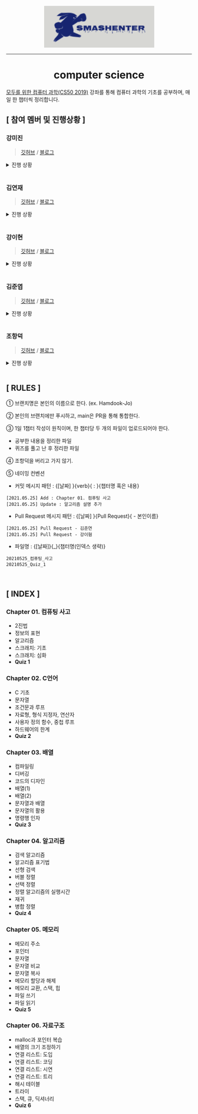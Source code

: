 <div align="center">

![](logo.png)

---

<h1><b>computer science</b></h1>

</div>

[모두를 위한 컴퓨터 과학(CS50 2019)](https://www.boostcourse.org/cs112) 강좌를 통해 컴퓨터 과학의 기초를 공부하며, 매일 한 챕터씩 정리합니다.

## **[ 참여 멤버 및 진행상황 ]**

### **강미진**

> [깃허브](https://github.com/conagreen) / [블로그](https://cona.tistory.com/)

<details>

<summary>진행 상황</summary>

- [x] Chapter 01. 컴퓨팅 사고
- [x] **Quiz 1**
- [x] Chapter 02. C언어
- [x] **Quiz 2**
- [x] Chapter 03. 배열
- [x] **Quiz 3**
- [x] Chapter 04. 알고리즘
- [x] **Quiz 4**
- [ ] Chapter 05. 메모리
- [ ] **Quiz 5**
- [ ] Chapter 06. 자료구조
- [ ] **Quiz 6**

</details>

<br>

### **김연재**

> [깃허브](https://github.com/danaisboss) / [블로그](https://tuigun.tistory.com/)

<details>

<summary>진행 상황</summary>

- [x] Chapter 01. 컴퓨팅 사고
- [x] **Quiz 1**
- [x] Chapter 02. C언어
- [x] **Quiz 2**
- [ ] Chapter 03. 배열
- [ ] **Quiz 3**
- [ ] Chapter 04. 알고리즘
- [ ] **Quiz 4**
- [ ] Chapter 05. 메모리
- [ ] **Quiz 5**
- [ ] Chapter 06. 자료구조
- [ ] **Quiz 6**

</details>

<br>

### **강이현**

> [깃허브](https://github.com/kellykang-tech) / [블로그](https://kelly-tech.tistory.com/)

<details>

<summary>진행 상황</summary>

- [x] Chapter 01. 컴퓨팅 사고
- [x] **Quiz 1**
- [x] Chapter 02. C언어
- [x] **Quiz 2**
- [x] Chapter 03. 배열
- [x] **Quiz 3**
- [x] Chapter 04. 알고리즘
- [x] **Quiz 4**
- [x] Chapter 05. 메모리
- [x] **Quiz 5**
- [x] Chapter 06. 자료구조
- [ ] **Quiz 6**

</details>

<br>

### **김준엽**

> [깃허브](https://github.com/Jooonyub) / [블로그](https://jooonyub.github.io/)

<details>

<summary>진행 상황</summary>

- [x] Chapter 01. 컴퓨팅 사고
- [x] **Quiz 1**
- [x] Chapter 02. C언어
- [x] **Quiz 2**
- [x] Chapter 03. 배열
- [x] **Quiz 3**
- [ ] Chapter 04. 알고리즘
- [ ] **Quiz 4**
- [ ] Chapter 05. 메모리
- [ ] **Quiz 5**
- [ ] Chapter 06. 자료구조
- [ ] **Quiz 6**

</details>
  
<br>

### **조항덕**

> [깃허브](https://github.com/bigduk88) / [블로그](https://burningyak.tistory.com/)

<details>

<summary>진행 상황</summary>

- [x] Chapter 01. 컴퓨팅 사고
- [x] **Quiz 1**
- [x] Chapter 02. C언어
- [x] **Quiz 2**
- [x] Chapter 03. 배열
- [x] **Quiz 3**
- [x] Chapter 04. 알고리즘
- [x] **Quiz 4**
- [x] Chapter 05. 메모리
- [x] **Quiz 5**
- [x] Chapter 06. 자료구조
- [x] **Quiz 6**

</details>

<br>

## **[ RULES ]**

① 브랜치명은 본인의 이름으로 한다. (ex. Hamdook-Jo)

② 본인의 브랜치에만 푸시하고, main은 PR을 통해 통합한다.

③ 1일 1챕터 작성이 원칙이며, 한 챕터당 두 개의 파일이 업로드되어야 한다.

- 공부한 내용을 정리한 파일
- 퀴즈를 풀고 난 후 정리한 파일

④ 조항덕을 버리고 가지 않기.

⑤ 네이밍 컨벤션

- 커밋 메시지 패턴 : {[날짜] }{verb}{ : }{챕터명 혹은 내용}

```
[2021.05.25] Add : Chapter 01. 컴퓨팅 사고
[2021.05.25] Update : 알고리즘 설명 추가
```

- Pull Request 메시지 패턴 : {[날짜] }{Pull Request}{ - 본인이름}

```
[2021.05.25] Pull Request - 김준연
[2021.05.25] Pull Request - 강이혐
```

- 파일명 : {[날짜]}{\_}{챕터명(인덱스 생략)}

```
20210525_컴퓨팅_사고
20210525_Quiz_1
```

<br>

## **[ INDEX ]**

### Chapter 01. 컴퓨팅 사고

- 2진법
- 정보의 표현
- 알고리즘
- 스크래치: 기초
- 스크래치: 심화
- **Quiz 1**

### Chapter 02. C언어

- C 기초
- 문자열
- 조건문과 루프
- 자료형, 형식 지정자, 연산자
- 사용자 정의 함수, 중첩 루프
- 하드웨어의 한계
- **Quiz 2**

### Chapter 03. 배열

- 컴파일링
- 디버깅
- 코드의 디자인
- 배열(1)
- 배열(2)
- 문자열과 배열
- 문자열의 활용
- 명령행 인자
- **Quiz 3**

### Chapter 04. 알고리즘

- 검색 알고리즘
- 알고리즘 표기법
- 선형 검색
- 버블 정렬
- 선택 정렬
- 정렬 알고리즘의 실행시간
- 재귀
- 병합 정렬
- **Quiz 4**

### Chapter 05. 메모리

- 메모리 주소
- 포인터
- 문자열
- 문자열 비교
- 문자열 복사
- 메모리 할당과 해제
- 메모리 교환, 스택, 힙
- 파일 쓰기
- 파일 읽기
- **Quiz 5**

### Chapter 06. 자료구조

- malloc과 포인터 복습
- 배열의 크기 조정하기
- 연결 리스트: 도입
- 연결 리스트: 코딩
- 연결 리스트: 시연
- 연결 리스트: 트리
- 해시 테이블
- 트라이
- 스택, 큐, 딕셔너리
- **Quiz 6**
